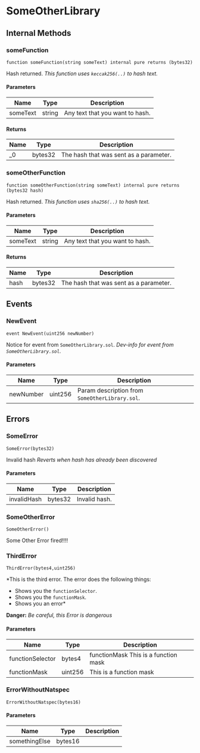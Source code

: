 # SomeOtherLibrary

## Internal Methods

### someFunction

```solidity
function someFunction(string someText) internal pure returns (bytes32)
```

Hash returned.
_This function uses `keccak256(..)` to hash text._

#### Parameters

| Name     | Type   | Description                     |
| -------- | ------ | ------------------------------- |
| someText | string | Any text that you want to hash. |

#### Returns

| Name | Type    | Description                            |
| ---- | ------- | -------------------------------------- |
| \_0  | bytes32 | The hash that was sent as a parameter. |

### someOtherFunction

```solidity
function someOtherFunction(string someText) internal pure returns (bytes32 hash)
```

Hash returned.
_This function uses `sha256(..)` to hash text._

#### Parameters

| Name     | Type   | Description                     |
| -------- | ------ | ------------------------------- |
| someText | string | Any text that you want to hash. |

#### Returns

| Name | Type    | Description                            |
| ---- | ------- | -------------------------------------- |
| hash | bytes32 | The hash that was sent as a parameter. |

## Events

### NewEvent

```solidity
event NewEvent(uint256 newNumber)
```

Notice for event from `SomeOtherLibrary.sol`.
_Dev-info for event from `SomeOtherLibrary.sol`._

#### Parameters

| Name      | Type    | Description                                    |
| --------- | ------- | ---------------------------------------------- |
| newNumber | uint256 | Param description from `SomeOtherLibrary.sol`. |

## Errors

### SomeError

```solidity
SomeError(bytes32)
```

Invalid hash
_Reverts when hash has already been discovered_

#### Parameters

| Name        | Type    | Description   |
| ----------- | ------- | ------------- |
| invalidHash | bytes32 | Invalid hash. |

### SomeOtherError

```solidity
SomeOtherError()
```

Some Other Error fired!!!!

### ThirdError

```solidity
ThirdError(bytes4,uint256)
```

\*This is the third error.
The error does the following things:

- Shows you the `functionSelector`.
- Shows you the `functionMask`.
- Shows you an error\*

**Danger:** _Be careful, this Error is dangerous_

#### Parameters

| Name             | Type    | Description                          |
| ---------------- | ------- | ------------------------------------ |
| functionSelector | bytes4  | functionMask This is a function mask |
| functionMask     | uint256 | This is a function mask              |

### ErrorWithoutNatspec

```solidity
ErrorWithoutNatspec(bytes16)
```

#### Parameters

| Name          | Type    | Description |
| ------------- | ------- | ----------- |
| somethingElse | bytes16 |             |
